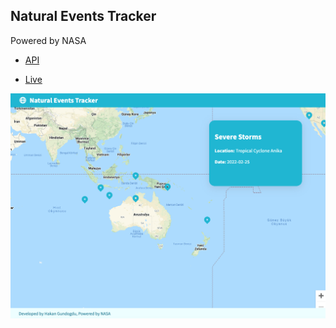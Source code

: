 ## Natural Events Tracker

Powered by NASA

- [API](https://eonet.gsfc.nasa.gov/docs/v3)

- [Live](https://hakangundogdu.github.io/Natural-Events-Tracker)

<a href="https://hakangundogdu.github.io/Natural-Events-Tracker">![NWS](https://github.com/hakangundogdu/Natural-Events-Tracker/raw/master/src/tracker.png)</a>
